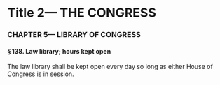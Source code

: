 
# Title 2— THE CONGRESS
### CHAPTER 5— LIBRARY OF CONGRESS
#### § 138. Law library; hours kept open

The law library shall be kept open every day so long as either House of Congress is in session.
